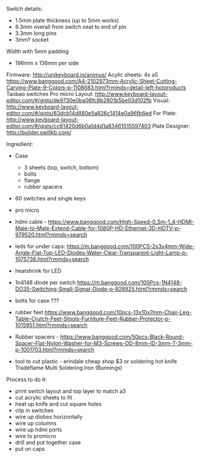 Switch details:
- 1.5mm plate thickness (up to 5mm works)
- 8.3mm overall from switch seat to end of pin
- 3.3mm long pins
- 3mm? socket

Width with 5mm padding
- 196mm x 136mm per side


Firmware: http://unikeyboard.io/animus/
Acylic sheets: 4x a5 https://www.banggood.com/A4-2102973mm-Acrylic-Sheet-Cutting-Carving-Plate-9-Colors-p-1108683.html?rmmds=detail-left-hotproducts
Taobao switches
Pro micro 
Layout: http://www.keyboard-layout-editor.com/#/gists/de9730e0ba06fc8b2801b5be03d102fb
Visual: http://www.keyboard-layout-editor.com/#/gists/63dcb14d880e5a826c1414e0a96fb6ed
For Plate: http://www.keyboard-layout-editor.com/#/gists/cc61420d6b0a1d4d1a83461515597403
Plate Designer: http://builder.swillkb.com/

Ingredient:
- Case
    - 3 sheets (top, switch, bottom)
    - bolts
    - flange
    - rubber spacers



- 60 switches and single keys
- pro micro
- hdmi cable - https://www.banggood.com/High-Speed-0_5m-1_4-HDMI-Male-to-Male-Extend-Cable-for-1080P-HD-Ethernet-3D-HDTV-p-979520.html?rmmds=search
- leds for under caps: https://m.banggood.com/100PCS-2x3x4mm-Wide-Angle-Flat-Top-LED-Diodes-Water-Clear-Transparent-Light-Lamp-p-1075736.html?rmmds=search
- heatshrink for LED
- 1n4148 diode per switch https://m.banggood.com/100Pcs-1N4148-DO35-Switching-Small-Signal-Diode-p-928925.html?rmmds=search
- bolts for case ???
- rubber feet https://www.banggood.com/10pcs-13x10x7mm-Chair-Leg-Table-Crutch-Feet-Stools-Furniture-Feet-Rubber-Protector-p-1015951.html?rmmds=search
- Rubber spacers - https://www.banggood.com/50pcs-Black-Round-Spacer-Flat-Nylon-Washer-for-M3-Screws-OD-8mm-ID-3mm-T-3mm-p-1001703.html?rmmds=search
- tool to cut plastic - erindale cheap shop $3 or soldering hot knife Tradeflame Multi Soldering Iron (Bunnings)



Process to do it:
- print switch layout and top layer to match a3
- cut acrylic sheets to fit
- heat up knife and cut square holes
- clip in switches
- wire up diobes horizontally
- wire up columns
- wire up hdmi ports
- wire to promicro
- drill and put together case
- put on caps